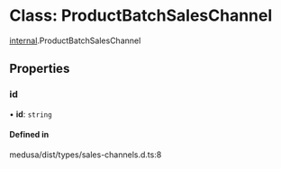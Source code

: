 # Class: ProductBatchSalesChannel

[internal](../modules/internal-21.md).ProductBatchSalesChannel

## Properties

### id

• **id**: `string`

#### Defined in

medusa/dist/types/sales-channels.d.ts:8
